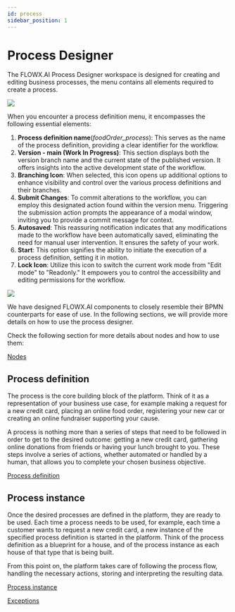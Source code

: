 ```yaml
---
id: process
sidebar_position: 1
---
```


# Process Designer

The FLOWX.AI Process Designer workspace is designed for creating and editing business processes, the menu contains all elements required to create a process.

![](https://s3.eu-west-1.amazonaws.com/docx.flowx.ai/release34/versioning.png)

When you encounter a process definition menu, it encompasses the following essential elements:

1. **Process definition name**(*foodOrder_process*): This serves as the name of the process definition, providing a clear identifier for the workflow.
2. **Version - main (Work In Progress)**: This section displays both the version branch name and the current state of the published version. It offers insights into the active development state of the workflow.
3. **Branching Icon**: When selected, this icon opens up additional options to enhance visibility and control over the various process definitions and their branches.
4. **Submit Changes**: To commit alterations to the workflow, you can employ this designated action found within the version menu. Triggering the submission action prompts the appearance of a modal window, inviting you to provide a commit message for context.
5. **Autosaved**: This reassuring notification indicates that any modifications made to the workflow have been automatically saved, eliminating the need for manual user intervention. It ensures the safety of your work.
6. **Start**: This option signifies the ability to initiate the execution of a process definition, setting it in motion.
7. **Lock Icon**: Utilize this icon to switch the current work mode from "Edit mode" to "Readonly." It empowers you to control the accessibility and editing permissions for the workflow.

![](https://s3.eu-west-1.amazonaws.com/docx.flowx.ai/release34/process_designer_overview.png)

We have designed FLOWX.AI components to closely resemble their BPMN counterparts for ease of use. In the following sections, we will provide more details on how to use the process designer.

Check the following section for more details about nodes and how to use them:

[Nodes](../node/node.md)

## Process definition

The process is the core building block of the platform. Think of it as a representation of your business use case, for example making a request for a new credit card, placing an online food order, registering your new car or creating an online fundraiser supporting your cause.

A process is nothing more than a series of steps that need to be followed in order to get to the desired outcome: getting a new credit card, gathering online donations from friends or having your lunch brought to you. These steps involve a series of actions, whether automated or handled by a human, that allows you to complete your chosen business objective.

[Process definition](./process-definition.md)

## Process instance

Once the desired processes are defined in the platform, they are ready to be used. Each time a process needs to be used, for example, each time a customer wants to request a new credit card, a new instance of the specified process definition is started in the platform. Think of the process definition as a blueprint for a house, and of the process instance as each house of that type that is being built.

From this point on, the platform takes care of following the process flow, handling the necessary actions, storing and interpreting the resulting data.

[Process instance](./active-process/process-instance.md)

[Exceptions](./active-process/failed-process-start.md)



